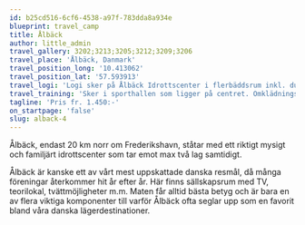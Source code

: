 ```yaml
---
id: b25cd516-6cf6-4538-a97f-783dda8a934e
blueprint: travel_camp
title: Ålbäck
author: little_admin
travel_gallery: 3202;3213;3205;3212;3209;3206
travel_place: 'Ålbäck, Danmark'
travel_position_long: '10.413062'
travel_position_lat: '57.593913'
travel_logi: 'Logi sker på Ålbäck Idrottscenter i flerbäddsrum inkl. dusch/WC eller i korridoren. Ledare får eget rum.'
travel_training: 'Sker i sporthallen som ligger på centret. Omklädningsrum ingår samt ett enklare gym.'
tagline: 'Pris fr. 1.450:-'
on_startpage: 'false'
slug: alback-4
---
```

<p>Ålbäck, endast 20 km norr om Frederikshavn, ståtar med ett riktigt mysigt och familjärt idrottscenter som tar emot max två lag samtidigt.</p>
<p>Ålbäck är kanske ett av vårt mest uppskattade danska resmål, då många föreningar återkommer hit år efter år. Här finns sällskapsrum med TV, teorilokal, tvättmöjligheter m.m. Maten får alltid bästa betyg och är bara en av flera viktiga komponenter till varför Ålbäck ofta seglar upp som en favorit bland våra danska lägerdestinationer.</p>

